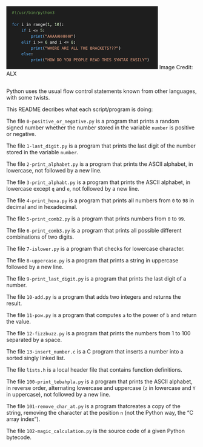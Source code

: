 <img src="https://github.com/ajipelumi/alx-higher_level_programming/blob/ec603e730464beba024a14938cd39c01a30c0f5e/images/if_elif.png" alt="python if else loop function" width="400">
Image Credit: ALX

##

Python uses the usual flow control statements known from other languages, with some twists.

This README decribes what each script/program is doing:

The file `0-positive_or_negative.py` is a program that prints a random signed number whether the number stored in the variable `number` is positive or negative.

The file `1-last_digit.py` is a program that prints the last digit of the number stored in the variable `number`.

The file `2-print_alphabet.py` is a program that prints the ASCII alphabet, in lowercase, not followed by a new line.

The file `3-print_alphabt.py` is a program that prints the ASCII alphabet, in lowercase except `q` and `e`, not followed by a new line.

The file `4-print_hexa.py` is a program that prints all numbers from `0` to `98` in decimal and in hexadecimal.

The file `5-print_comb2.py` is a program that prints numbers from `0` to `99`.

The file `6-print_comb3.py` is a program that prints all possible different combinations of two digits.

The file `7-islower.py` is a program that checks for lowercase character.

The file `8-uppercase.py` is a program that prints a string in uppercase followed by a new line.

The file `9-print_last_digit.py` is a program that prints the last digit of a number.

The file `10-add.py` is a program that adds two integers and returns the result.

The file `11-pow.py` is a program that computes `a` to the power of `b` and return the value.

The file `12-fizzbuzz.py` is a program that prints the numbers from 1 to 100 separated by a space.

The file `13-insert_number.c` is a C program that inserts a number into a sorted singly linked list.

The file `lists.h` is a local header file that contains function definitions.

The file `100-print_tebahpla.py` is a program that prints the ASCII alphabet, in reverse order, alternating lowercase and uppercase (`z` in lowercase and `Y` in uppercase), not followed by a new line.

The file `101-remove_char_at.py` is a program thatcreates a copy of the string, removing the character at the position `n` (not the Python way, the “C array index”).

The file `102-magic_calculation.py` is the source code of a given Python bytecode.
